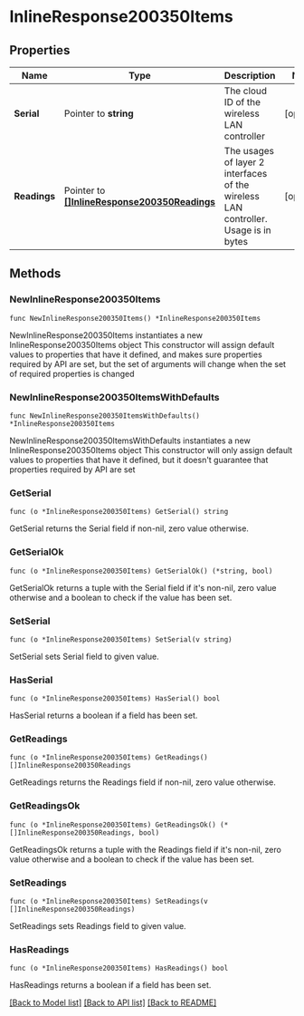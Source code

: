 # InlineResponse200350Items

## Properties

Name | Type | Description | Notes
------------ | ------------- | ------------- | -------------
**Serial** | Pointer to **string** | The cloud ID of the wireless LAN controller | [optional] 
**Readings** | Pointer to [**[]InlineResponse200350Readings**](InlineResponse200350Readings.md) | The usages of layer 2 interfaces of the wireless LAN controller. Usage is in bytes | [optional] 

## Methods

### NewInlineResponse200350Items

`func NewInlineResponse200350Items() *InlineResponse200350Items`

NewInlineResponse200350Items instantiates a new InlineResponse200350Items object
This constructor will assign default values to properties that have it defined,
and makes sure properties required by API are set, but the set of arguments
will change when the set of required properties is changed

### NewInlineResponse200350ItemsWithDefaults

`func NewInlineResponse200350ItemsWithDefaults() *InlineResponse200350Items`

NewInlineResponse200350ItemsWithDefaults instantiates a new InlineResponse200350Items object
This constructor will only assign default values to properties that have it defined,
but it doesn't guarantee that properties required by API are set

### GetSerial

`func (o *InlineResponse200350Items) GetSerial() string`

GetSerial returns the Serial field if non-nil, zero value otherwise.

### GetSerialOk

`func (o *InlineResponse200350Items) GetSerialOk() (*string, bool)`

GetSerialOk returns a tuple with the Serial field if it's non-nil, zero value otherwise
and a boolean to check if the value has been set.

### SetSerial

`func (o *InlineResponse200350Items) SetSerial(v string)`

SetSerial sets Serial field to given value.

### HasSerial

`func (o *InlineResponse200350Items) HasSerial() bool`

HasSerial returns a boolean if a field has been set.

### GetReadings

`func (o *InlineResponse200350Items) GetReadings() []InlineResponse200350Readings`

GetReadings returns the Readings field if non-nil, zero value otherwise.

### GetReadingsOk

`func (o *InlineResponse200350Items) GetReadingsOk() (*[]InlineResponse200350Readings, bool)`

GetReadingsOk returns a tuple with the Readings field if it's non-nil, zero value otherwise
and a boolean to check if the value has been set.

### SetReadings

`func (o *InlineResponse200350Items) SetReadings(v []InlineResponse200350Readings)`

SetReadings sets Readings field to given value.

### HasReadings

`func (o *InlineResponse200350Items) HasReadings() bool`

HasReadings returns a boolean if a field has been set.


[[Back to Model list]](../README.md#documentation-for-models) [[Back to API list]](../README.md#documentation-for-api-endpoints) [[Back to README]](../README.md)


